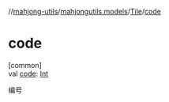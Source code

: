 //[mahjong-utils](../../../index.md)/[mahjongutils.models](../index.md)/[Tile](index.md)/[code](code.md)

# code

[common]\
val [code](code.md): [Int](https://kotlinlang.org/api/latest/jvm/stdlib/kotlin/-int/index.html)

编号

